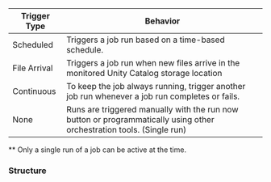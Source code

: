 
| Trigger Type | Behavior                                                                                                              |
| ------------ | --------------------------------------------------------------------------------------------------------------------- |
| Scheduled    | Triggers a job run based on a time-based schedule.                                                                    |
| File Arrival | Triggers a job run when new files arrive in the monitored Unity Catalog storage location                              |
| Continuous   | To keep the job always running, trigger another job run whenever a job run completes or fails.                        |
| None         | Runs are triggered manually with the run now button or programmatically using other orchestration tools. (Single run) |
** Only a single run of a job can be active at the time. 

### Structure 
